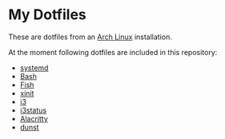 # My Dotfiles

These are dotfiles from an [Arch Linux](https://www.archlinux.org/) installation.

At the moment following dotfiles are included in this repository:
* [systemd](https://www.freedesktop.org/wiki/Software/systemd/)
* [Bash](https://www.gnu.org/software/bash/)
* [Fish](http://fishshell.com/)
* [xinit](https://www.x.org/)
* [i3](https://i3wm.org/)
* [i3status](https://i3wm.org/)
* [Alacritty](https://github.com/jwilm/alacritty)
* [dunst](https://dunst-project.org/)
